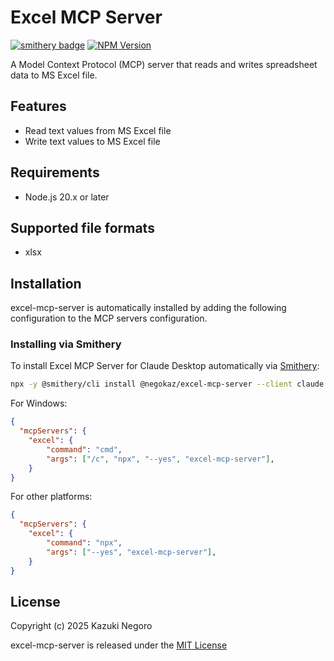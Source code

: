 # Excel MCP Server

[![smithery badge](https://smithery.ai/badge/@negokaz/excel-mcp-server)](https://smithery.ai/server/@negokaz/excel-mcp-server)
[![NPM Version](https://img.shields.io/npm/v/excel-mcp-server)](https://www.npmjs.com/package/excel-mcp-server)

A Model Context Protocol (MCP) server that reads and writes spreadsheet data to MS Excel file.

## Features

- Read text values from MS Excel file
- Write text values to MS Excel file

## Requirements

- Node.js 20.x or later

## Supported file formats

- xlsx

## Installation

excel-mcp-server is automatically installed by adding the following configuration to the MCP servers configuration.

### Installing via Smithery

To install Excel MCP Server for Claude Desktop automatically via [Smithery](https://smithery.ai/server/@negokaz/excel-mcp-server):

```bash
npx -y @smithery/cli install @negokaz/excel-mcp-server --client claude
```

For Windows:
```json
{
  "mcpServers": {
    "excel": {
        "command": "cmd",
        "args": ["/c", "npx", "--yes", "excel-mcp-server"],
    }
}
```

For other platforms:
```json
{
  "mcpServers": {
    "excel": {
        "command": "npx",
        "args": ["--yes", "excel-mcp-server"],
    }
}
```

## License

Copyright (c) 2025 Kazuki Negoro

excel-mcp-server is released under the [MIT License](LICENSE)

